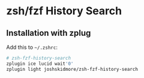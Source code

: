 # zsh/fzf History Search

## Installation with zplug

Add this to `~/.zshrc`:

```sh
# zsh-fzf-history-search
zplugin ice lucid wait'0'
zplugin light joshskidmore/zsh-fzf-history-search
```